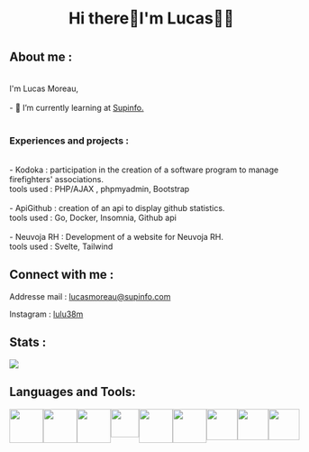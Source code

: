 <!DOCTYPE html>
<html lang="fr">
<head>
    <meta charset="UTF-8">
    <meta http-equiv="X-UA-Compatible" content="IE=edge">
    <meta name="viewport" content="width=device-width, initial-scale=1.0">
    <link rel="stylesheet" href="https://cdn.jsdelivr.net/gh/devicons/devicon@v2.15.1/devicon.min.css">
</head>
  
<body>
<h1 align="center">
  Hi there👋I'm Lucas👩‍💻
<h1>
<h2>
  About me :
</h2>
  <p>
    <br>
    I'm Lucas Moreau, <br> <br>
    - 🌱 I’m currently learning at <a href="https://www.supinfo.com/">Supinfo.</a><br><br>
    <H3>
        Experiences and projects :
    </H3> <br>
      - Kodoka : participation in the creation of a software program to manage firefighters' associations. <br>
       tools used :  PHP/AJAX , phpmyadmin, Bootstrap
        <br><br>
    - ApiGithub : creation of an api to display github statistics. <br>
         tools used : Go, Docker, Insomnia, Github api
        <br><br>
    - Neuvoja RH : Development of a website for Neuvoja RH. <br>
         tools used : Svelte, Tailwind

  </p>
  
  <h2>
    Connect with me :
  </h2>
  
<p>
    Addresse mail : 
    <a href="mailto:lucas.moreau@supinfo.com">lucasmoreau@supinfo.com</a>
</p>
<p>
    Instagram :
    <a href="https://www.instagram.com/lulu_38m/">lulu38m</a>
</p>

<h2>
    Stats :
  </h2>
  <img src="http://158.178.197.230:8080/stats/language">
  
 <h2>
    Languages and Tools:
  </h2>
  <div class="logo" style="display:flex">
  <img src="https://cdn.jsdelivr.net/gh/devicons/devicon/icons/html5/html5-original-wordmark.svg" height="60" width="60" />
  <img src="https://cdn.jsdelivr.net/gh/devicons/devicon/icons/css3/css3-original-wordmark.svg" height="60" width="60"/> 
  <img src="https://cdn.jsdelivr.net/gh/devicons/devicon/icons/php/php-original.svg"  height="60" width="60" />
  <img src="https://cdn.jsdelivr.net/gh/devicons/devicon/icons/javascript/javascript-plain.svg"  height="50" width="50"/>
  <img src="https://cdn.jsdelivr.net/gh/devicons/devicon/icons/mysql/mysql-plain-wordmark.svg" height="60" width="60"/>
  <img src="https://cdn.jsdelivr.net/gh/devicons/devicon/icons/python/python-original.svg" height="60" width="60" />
<img src="https://cdn.jsdelivr.net/gh/devicons/devicon/icons/svelte/svelte-original.svg" height="55" width="55" />
<img src="https://cdn.jsdelivr.net/gh/devicons/devicon/icons/go/go-original.svg" height="55" width="55" />
<img src="https://cdn.jsdelivr.net/gh/devicons/devicon/icons/docker/docker-original.svg" height="55" width="55" />




  </div>
  </body>

